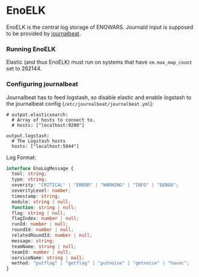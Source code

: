 # EnoELK
EnoELK is the central log storage of ENOWARS. Journald input is supposed to be provided by [journalbeat](https://www.elastic.co/guide/en/beats/journalbeat/6.7/journalbeat-installation.html).

### Running EnoELK

Elastic (and thus EnoELK) must run on systems that have `vm.max_map_count` set to 262144.

### Configuring journalbeat
Journalbeat has to feed logstash, so disable elastic and enable logstash to the journalbeat config (`/etc/journalbeat/journalbeat.yml`):
```
# output.elasticsearch:
  # Array of hosts to connect to.
  # hosts: ["localhost:9200"]

output.logstash:
  # The Logstash hosts
  hosts: ["localhost:5044"]
```

Log Format:

```ts
interface EnoLogMessage {
  tool: string;                                                           //"ExampleChecker"
  type: string;                                                           //"infrastructure"
  severity: "CRITICAL" | "ERROR" | "WARNING" | "INFO" | "DEBUG";
  severityLevel: number;                                                  //Debug = 0
  timestamp: string;                                                      //"2020-06-02T11:59:24.794Z"
  module: string | null;                                                  //"ExampleChecker.ExampleChecker"
  function: string | null;                                                //"ExampleChecker.ExampleChecker.exampleputflag"
  flag: string | null;                                                    //"ENOFlag"
  flagIndex: number | null;                                               //0
  runId: number | null;                                                   //241335
  roundId: number | null;                                                 //4
  relatedRoundId: number | null;                                          //3
  message: string;                                                        //"Fetching Users with relrID29, tIdis:205"
  teamName: string | null;                                                //"teamname205"
  teamId: number | null;                                                  //205
  serviceName: string | null;                                             //"ExampleService"
  method: "putflag" | "getflag" | "putnoise" | "getnoise" | "havoc";
}
```

